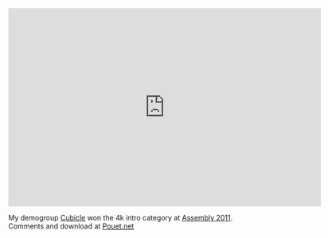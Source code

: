 <div>
<iframe width="628" height="400" src="http://www.youtube.com/embed/taFvWDc5Egs?hd=1" frameborder="0" allowfullscreen></iframe>
</div>

My demogroup [Cubicle](http://www.cubicle.fi) won the 4k intro category at [Assembly 2011](http://www.assembly.org). Comments and download at [Pouet.net](http://www.pouet.net/prod.php?which=57447)
